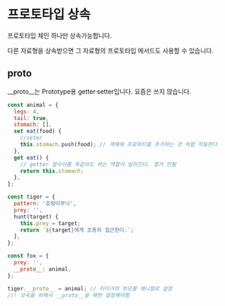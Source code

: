 # 프로토타입 상속

프로토타입 체인 하나만 상속가능합니다.

다른 자료형을 상속받으면 그 자료형의 프로토타입 메서드도 사용할 수 있습니다.

## __proto__
__proto__는 Prototype용 getter·setter입니다.
요즘은 쓰지 않습니다.

```js
const animal = {
  legs: 4,
  tail: true,
  stomach: [],
  set eat(food) {
    //seter
    this.stomach.push(food); // 객체에 프로퍼티를 추가하는 것 처럼 작동한다
  },
  get eat() {
    // getter 함수이름 똑같아도 하는 역할이 달라진다. 열거 안됨
    return this.stomach;
  },
};

const tiger = {
  pattern: '호랑이무늬',
  prey: '',
  hunt(target) {
    this.prey = target;
    return `${target}에게 조용히 접근한다.`;
  },
};

const fox = {
  prey: '',
  __proto__: animal,
};

tiger.__proto__ = animal; // 타이거의 부모를 애니멀로 설정
//! 상속을 위해서 __proto__을 매번 설정해야함
```
